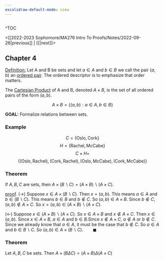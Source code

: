 ```yaml
---
excalidraw-default-mode: view
---
```



```toc

```

^TOC

<[[2022-2023 Sophomore/MA276 Intro To Proofs/Notes/2022-09-26|previous]] | [[|next]]>

## Chapter 4

<u>Definition:</u> Let A and B be sets and let $a\in A$ and $b \in B$ we call the pair $(a,b)$ an <u>ordered pair</u>. The ordered descriptor is to emphasize that order matters.

The <u>Cartesian Product</u> of A and B, denoted $A\times B$, is the set of all ordered pairs of the form $(a,b)$.

$$A\times B = \{(a,b): a \in A, b \in B\}$$

**GOAL:** Formalize relations between sets.

### Example

$$C = \{\text{Oslo}, \text{Cork}\}$$
$$H = \{\text{Rachel}, \text{McCabe}\}$$
$$C\times H = $$
$$\{(\text{Oslo},\text{Rachel}),(\text{Cork}, \text{Rachel}),(\text{Oslo},\text{McCabe}),(\text{Cork},\text{McCabe})\}$$


### Theorem

If $A,B,C$ are sets, then $A\times(B\backslash C) = (A\times B)\backslash(A\times C)$.

<u>proof</u>. $(\to)$ Suppose $x\in A \times (B\backslash C)$. Then $x=(a,b)$. This means $a\in A$ and $b \in (B\backslash C)$. This means $b \in B$ and $b \notin C$. So $(a,b) \in A\times B$. Since $b \notin C$, $(a,b)\notin A\times C$. So $x = (a,b)\in(A\times B)\backslash(A\times C)$.


$(\leftarrow)$ Suppose $x \in (A\times B)\backslash (A\times C)$. So $x \in A\times B$ and $x \notin A\times C$. Then $x \in (a,b)$. Since $x \in A\times B$, $a \in A$ and $b \in B$.Since $x \notin A\times C$, $a \notin A$ or $b \notin C$. Since we already know that $a \in A$, it must be the case that $b \notin C$. So $a \in A$ and $b \in B \backslash C$. So $(a,b)\in A\times (B \backslash C).\qquad\blacksquare$


### Theorem

Let $A,B,C$ be sets. Then $A\times (B\Delta C) = (A\times B)\Delta(A\times C)$
